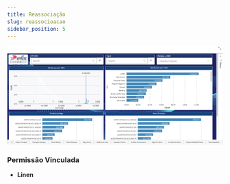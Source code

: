 ```yaml
---
title: Reassociação
slug: reassocioacao
sidebar_position: 5
---
```


![Alt text](image-5.png)




### Permissão Vinculada

- **Linen**